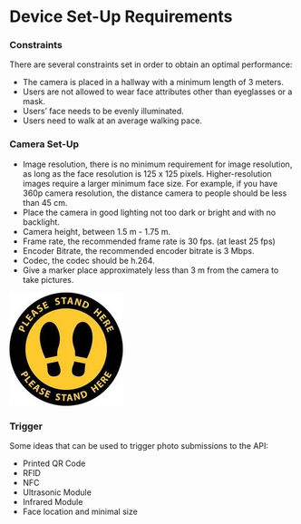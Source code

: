 # Device Set-Up Requirements

### 

### Constraints

There are several constraints set in order to obtain an optimal performance:

* The camera is placed in a hallway with a  minimum length of 3 meters.
* Users are not allowed to wear face attributes other than eyeglasses or a mask.
* Users’ face needs to be evenly illuminated.
* Users need to walk at an average walking pace.

### Camera Set-Up

* Image resolution, there is no minimum requirement for image resolution, as long as the face resolution is 125 x 125 pixels. Higher-resolution images require a larger minimum face size. For example, if you have 360p camera resolution, the distance camera to people should be less than 45 cm.
* Place the camera in good lighting not too dark or bright and with no backlight.
* Camera height, between 1.5 m - 1.75 m.
* Frame rate, the recommended frame rate is 30 fps. \(at least 25 fps\) 
* Encoder Bitrate, the recommended encoder bitrate is 3 Mbps.
* Codec, the codec should be h.264.
* Give a marker place approximately less than 3 m from the camera to take pictures.

![Marker Example](../.gitbook/assets/image%20%281%29.png)

### Trigger

Some ideas that can be used to trigger photo submissions to the API:

* Printed QR Code
* RFID
* NFC
* Ultrasonic Module
* Infrared Module
* Face location and minimal size



